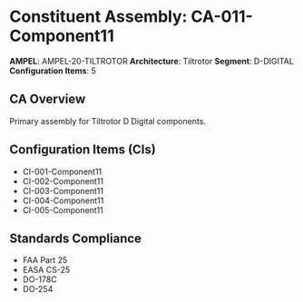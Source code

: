 # Constituent Assembly: CA-011-Component11

**AMPEL**: AMPEL-20-TILTROTOR
**Architecture**: Tiltrotor
**Segment**: D-DIGITAL
**Configuration Items**: 5

## CA Overview
Primary assembly for Tiltrotor D Digital components.

## Configuration Items (CIs)
- CI-001-Component11
- CI-002-Component11
- CI-003-Component11
- CI-004-Component11
- CI-005-Component11

## Standards Compliance
- FAA Part 25
- EASA CS-25
- DO-178C
- DO-254
